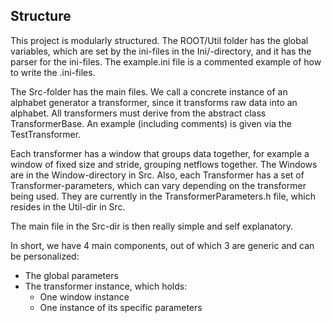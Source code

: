 ## Structure

This project is modularly structured. The ROOT/Util folder has the global variables, which are 
set by the ini-files in the Ini/-directory, and it has the parser for the ini-files. The 
example.ini file is a commented example of how to write the .ini-files. 

The Src-folder has the main files. We call a concrete instance of an alphabet generator a 
transformer, since it transforms raw data into an alphabet. All transformers must derive 
from the abstract class TransformerBase. An example (including comments) is given via the 
TestTransformer. 

Each transformer has a window that groups data together, for example a window of fixed size
and stride, grouping netflows together. The Windows are in the Window-directory in Src. Also,
each Transformer has a set of Transformer-parameters, which can vary depending on the transformer
being used. They are currently in the TransformerParameters.h file, which resides in the Util-dir 
in Src. 

The main file in the Src-dir is then really simple and self explanatory.

In short, we have 4 main components, out of which 3 are generic and can be personalized:
- The global parameters
- The transformer instance, which holds:
    - One window instance
    - One instance of its specific parameters